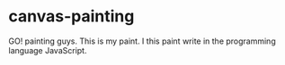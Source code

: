 # canvas-painting
GO! painting guys.
This is my paint. I this paint write in the programming language JavaScript.

